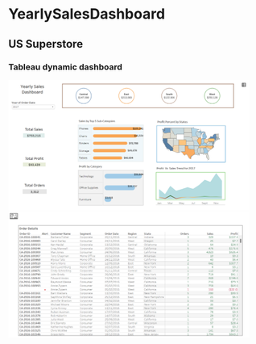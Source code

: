 # YearlySalesDashboard
## US Superstore   
### Tableau dynamic dashboard 
<p float="left">
<img src="dh_img/yrSalesDb.png" width="479">
&nbsp
<img src="dh_img/odDetails.png" width="479">
